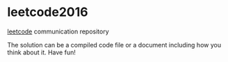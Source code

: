 # leetcode2016
[leetcode][] communication repository

The solution can be a compiled code file or a document including how you think about it. Have fun!

##

[leetcode]: https://leetcode.com/problemset/algorithms

